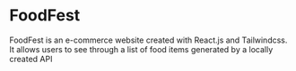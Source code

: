 # FoodFest
FoodFest is an e-commerce website created with React.js and Tailwindcss. It allows users to see through a list of food items generated by a locally created API
